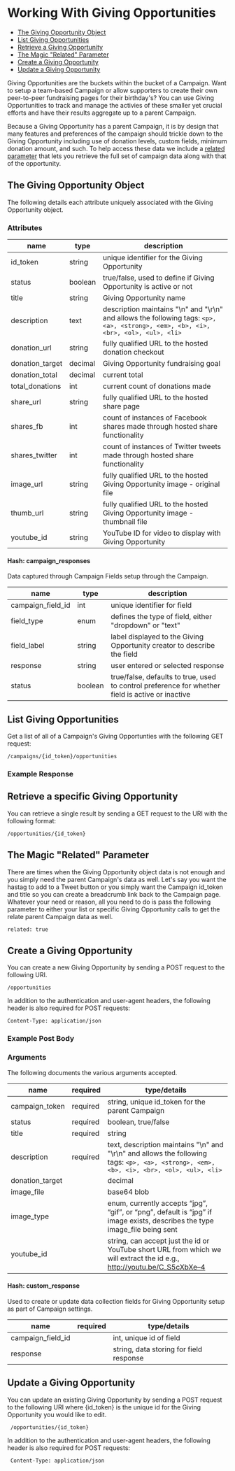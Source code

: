# Working With Giving Opportunities

- [The Giving Opportunity Object](#the-giving-opportunity-object)
- [List Giving Opportunities](#list-giving-opportunities)
- [Retrieve a Giving Opportunity](#retrieve-a-giving-opportunity)
- [The Magic "Related" Parameter](#the-magic-related-parameter)
- [Create a Giving Opportunity](#create-a-giving-opportunity)
- [Update a Giving Opportunity](#update-a-giving-opportunity)

Giving Opportunities are the buckets within the bucket of a Campaign. Want to setup a team-based Campaign or allow supporters to create their own peer-to-peer fundraising pages for their birthday's? You can use Giving Opportunities to track and manage the activies of these smaller yet crucial efforts and have their results aggregate up to a parent Campaign.

Because a Giving Opportunity has a parent Campaign, it is by design that many features and preferences of the campaign should trickle down to the Giving Opportunity including use of donation levels, custom fields, minimum donation amount, and such. To help access these data we include a [related parameter](#the-magic-related-parameter) that lets you retrieve the full set of campaign data along with that of the opportunity.


## The Giving Opportunity Object

The following details each attribute uniquely associated with the Giving Opportunity object.

### Attributes

name | type | description
------- | ----- | ------------
id_token | string | unique identifier for the Giving Opportunity
status | boolean | true/false, used to define if Giving Opportunity is active or not
title | string | Giving Opportunity name
description | text | description maintains "\n" and "\r\n" and allows the following tags: `<p>, <a>, <strong>, <em>, <b>, <i>, <br>, <ol>, <ul>, <li>`
donation_url | string | fully qualified URL to the hosted donation checkout
donation_target | decimal | Giving Opportunity fundraising goal
donation_total | decimal | current total
total_donations | int | current count of donations made
share_url | string | fully qualified URL to the hosted share page
shares_fb | int | count of instances of Facebook shares made through hosted share functionality
shares_twitter | int | count of instances of Twitter tweets made through hosted share functionality
image_url | string | fully qualified URL to the hosted Giving Opportunity image - original file
thumb_url | string | fully qualified URL to the hosted Giving Opportunity image - thumbnail file
youtube_id | string | YouTube ID for video to display with Giving Opportunity

#### Hash: campaign_responses

Data captured through Campaign Fields setup through the Campaign.

name | type | description
------- | ----- | ------------
campaign_field_id | int | unique identifier for field
field_type | enum | defines the type of field, either "dropdown" or "text"
field_label | string | label displayed to the Giving Opportunity creator to describe the field
response | string | user entered or selected response
status | boolean | true/false, defaults to true, used to control preference for whether field is active or inactive

## List Giving Opportunities

Get a list of all of a Campaign's Giving Opportunties with the following GET request:

	/campaigns/{id_token}/opportunities
	
### Example Response

<script src="https://gist.github.com/mindsondesignlab/ab4449cf29b3d98f75bc.js"></script>

## Retrieve a specific Giving Opportunity

You can retrieve a single result by sending a GET request to the URI with the following format:

	/opportunities/{id_token}

## The Magic "Related" Parameter

There are times when the Giving Opportunity object data is not enough and you simply need the parent Campaign's data as well. Let's say you want the hastag to add to a Tweet button or you simply want the Campaign id_token and title so you can create a breadcrumb link back to the Campaign page. Whatever your need or reason, all you need to do is pass the following parameter to either your list or specific Giving Opportunity calls to get the relate parent Campaign data as well.

	related: true

## Create a Giving Opportunity

You can create a new Giving Opportunity by sending a POST request to the following URI.

    /opportunities

In addition to the authentication and user-agent headers, the following header is also required for POST requests:

    Content-Type: application/json

### Example Post Body

<script src="https://gist.github.com/mindsondesignlab/75b0e9992816ad1a8355.js"></script>

### Arguments

The following documents the various arguments accepted.

name | required | type/details
------- | ----- | ------------
campaign_token | required | string, unique id_token for the parent Campaign
status | required | boolean, true/false
title | required | string
description | required | text, description maintains "\n" and "\r\n" and allows the following tags: `<p>, <a>, <strong>, <em>, <b>, <i>, <br>, <ol>, <ul>, <li>`
donation_target | | decimal
image_file | | base64 blob
image_type | | enum, currently accepts “jpg”, “gif”, or “png”, default is “jpg” if image exists, describes the type image_file being sent
youtube_id | | string, can accept just the id or YouTube short URL from which we will extract the id e.g.,  http://youtu.be/C_S5cXbXe–4

#### Hash: custom_response

Used to create or update data collection fields for Giving Opportunity setup as part of Campaign settings.

name | required | type/details
------- | ----- | ------------
campaign_field_id | | int, unique id of field 
response | | string, data storing for field response

## Update a Giving Opportunity

You can update an existing Giving Opportunity by sending a POST request to the following URI where {id_token} is the unique id for the Giving Opportunity you would like to edit.

     /opportunities/{id_token}

In addition to the authentication and user-agent headers, the following header is also required for POST requests:

     Content-Type: application/json